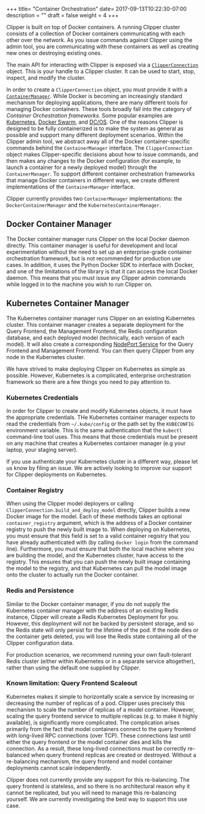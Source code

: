 +++
title= "Container Orchestration"
date= 2017-09-13T10:22:30-07:00
description = ""
draft = false
weight = 4
+++


Clipper is built on top of Docker containers. A running Clipper cluster consists of a collection of Docker containers communicating with each other over the network. As you issue commands against Clipper using the admin tool, you are communicating with these containers as well as creating new ones or destroying existing ones.

The main API for interacting with Clipper is exposed via a [`ClipperConnection`](http://docs.clipper.ai/en/release-0.2/#clipper-connection) object. This is your handle to a Clipper cluster. It can be used to start, stop, inspect, and modify the cluster.

In order to create a `ClipperConnection` object, you must provide it with a [`ContainerManager`](http://docs.clipper.ai/en/release-0.2/#container-managers).
While Docker is becoming an increasingly standard mechanism for deploying applications, there are many different tools for managing Docker containers.
These tools broadly fall into the category of *Container Orchestration frameworks*.
Some popular examples are [Kubernetes](https://kubernetes.io/), [Docker Swarm](https://docs.docker.com/engine/swarm/), and [DC/OS](https://dcos.io/).
One of the reasons Clipper is designed to be fully containerized is to make the system as general as possible and support many different deployment scenarios.
Within the Clipper admin tool, we abstract away all of the Docker container-specific commands behind the `ContainerManager` interface.
The `ClipperConnection` object makes Clipper-specific decisions about how to issue commands, and then makes any changes to the Docker configuration (for example, to launch a container for a newly deployed model) through the `ContainerManager`.
To support different container orchestration frameworks that manage Docker containers in different ways, we create different implementations of the `ContainerManager` interface.

Clipper currently provides two `ContainerManager` implementations: the `DockerContainerManager` and the `KubernetesContainerManager`.

## Docker Container Manager

The Docker container manager runs Clipper on the local Docker daemon directly.
This container manager is useful for development and local experimentation without the need to set up an enterprise-grade container orchestration framework, but is not recommended for production use cases.
In addition, it uses the Python Docker SDK to interface with Docker, and one of the limitations of the library is that it can access the local Docker daemon.
This means that you must issue any Clipper admin commands while logged in to the machine you wish to run Clipper on.


## Kubernetes Container Manager
<a name="k8s-container-manager"></a>

The Kubernetes container manager runs Clipper on an existing Kubernetes cluster. This container manager
creates a separate deployment for the Query Frontend, the Management Frontend, the Redis configuration
database, and each deployed model (technically, each version of each model).  It will also create a
corresponding [NodePort Service](https://kubernetes.io/docs/concepts/services-networking/service/#type-nodeport)
for the Query Frontend and Management Frontend. You can then query Clipper from any node in the
Kubernetes cluster.

We have strived to make deploying Clipper on Kubernetes as simple as possible. However, Kubernetes
is a complicated, enterprise orchestration framework so there are a few things you need to pay attention to.

### Kubernetes Credentials

In order for Clipper to create and modify Kubernetes objects, it must have the appropriate credentials.
THe Kubernetes container manager expects to read the credentials from `~/.kube/config` or the path set
by the `KUBECONFIG` environment variable. This is the same authentication that the
`kubectl` command-line tool uses. This means that those credentials must be present on any machine
that creates a Kubernetes container manager (e.g your laptop, your staging server).

If you use authenticate your Kubernetes cluster in a different way, please let us know
by filing an issue. We are actively looking to improve our support for Clipper deployments
on Kubernetes.

### Container Registry

When using the Clipper model deployers or calling `ClipperConnection.build_and_deploy_model` directly,
Clipper builds a new Docker image for the model. Each of these methods takes an optional `container_registry`
argument, which is the address of a Docker container registry to push the newly built image to.
When deploying on Kubernetes, you must ensure that this field is set to a valid container registry that you
have already authenticated with (by calling `docker login` from the command line).
Furthermore, you must ensure that both the local machine where you are building the model, and the
Kubernetes cluster, have access to the registry. This ensures that you can push the newly built
image containing the model to the registry, and that Kubernetes can pull the model image onto the
cluster to actually run the Docker container.

### Redis and Persistence

Similar to the Docker container manager, if you do not supply the Kubernetes container manager
with the address of an existing Redis instance, Clipper will create a Redis Kubernetes Deployment
for you. However, this deployment will not be backed by persistent storage, and so the Redis
state will only persist for the lifetime of the pod. If the node dies or the container gets deleted,
you will lose the Redis state containing all of the Clipper configuration data.

For production scenarios, we recommend running your own fault-tolerant Redis cluster (either
within Kubernetes or in a separate service altogether), rather than using the default one
supplied by Clipper.

### Known limitation: Query Frontend Scaleout

Kubernetes makes it simple to horizontally scale a service by increasing or decreasing
the number of replicas of a pod. Clipper uses precisely this mechanism to scale
the number of replicas of a model container. However, scaling the query frontend
service to multiple replicas (e.g. to make it highly available), is significantly
more complicated. The complication arises primarily from the fact that model
containers connect to the query frontend with long-lived RPC connections (over TCP).
These connections last until either the query frontend or the model container dies
and kills the connection. As a result, these long-lived connections must be correctly re-balanced
when query frontend replicas are created or destroyed. Without a re-balancing
mechanism, the query frontend and model container deployments cannot scale independently.

Clipper does not currently provide any support for this re-balancing. The query frontend
is stateless, and so there is no architectural reason why it cannot be replicated, but you
will need to manage this re-balancing yourself. We are currently investigating the best way
to support this use case.


<!-- The problem is that when a model container connects to an instance of the query frontend, -->
<!-- it connects with a long-lived RPC connection (over TCP) that lasts until either the query -->
<!-- frontend or the model container dies, thus killing the connection. Consider the following -->
<!-- example deployment, where you have a model deployed in a pod of size 4 (4 replicas of the -->
<!-- model), all connected to the same query frontend container in a pod of size 1. -->
<!--  -->
<!-- {{< figure src="/images/k8s_query_scaleout_1.png" >}} -->
<!--  -->
<!-- If we then decide to scale out the query frontend pod to have two containers, the expected -->
<!-- behavior would be for the 4 model containers to load balance evenly across the two query -->
<!-- frontend containers like this: -->
<!--  -->
<!-- {{< figure src="/images/k8s_query_scaleout_2.png" >}} -->
<!--  -->
<!--  -->
<!-- Instead, because the connection between a model container and query frontend is long-lived, -->
<!-- the addition of another query frontend container does not trigger the existing model containers -->
<!-- to rebalance. Any new model replicas  -->

